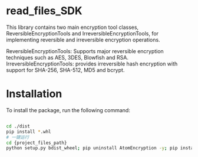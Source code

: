 # read_files_SDK
This library contains two main encryption tool classes, ReversibleEncryptionTools and IrreversibleEncryptionTools, for implementing reversible and irreversible encryption operations.

ReversibleEncryptionTools: Supports major reversible encryption techniques such as AES, 3DES, Blowfish and RSA.
IrreversibleEncryptionTools: provides irreversible hash encryption with support for SHA-256, SHA-512, MD5 and bcrypt.

# Installation
To install the package, run the following command:
```bash

cd ./dist
pip install *.whl
# 一键运行
cd {project_files_path}
python setup.py bdist_wheel; pip uninstall AtomEncryption -y; pip install ./dist/AtomEncryption-0.0.1-py3-none-any.whl

```
